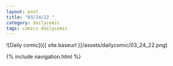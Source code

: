 ```yaml
---
layout: post
title: "03/24/22 "
category: dailycomic
tags: comics dailycomic
---
```

![Daily comic]({{ site.baseurl }}/assets/dailycomic/03_24_22.png)

{% include navigation.html %}

